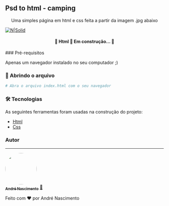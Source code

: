 ## Psd to html - camping
<p align="center">Uma simples página em html e css feita a partir da imagem .jpg abaixo</p>

[![N|Solid](https://raw.githubusercontent.com/andre-rep/psd-to-html-camping/master/camping.jpg)]()

<h4 align="center"> 
	🚧  Html 🚀 Em construção...  🚧
</h4>
### Pré-requisitos

Apenas um navegador instalado no seu computador ;)

### 🎲 Abrindo o arquivo

```bash
# Abra o arquivo index.html com o seu navegador
```

### 🛠 Tecnologias

As seguintes ferramentas foram usadas na construção do projeto:

- [Html](https://developer.mozilla.org/pt-BR/docs/Web/HTML)
- [Css](https://developer.mozilla.org/pt-BR/docs/Web/CSS)

### Autor
---

<a href="https://github.com/andre-rep">
 <img style="border-radius:50px;" src="https://avatars.githubusercontent.com/u/36203075?v=4" width="100px;" alt=""/>
 <br />
 <sub><b>André Nascimento</b></sub></a> <a href="https://github.com/andre-rep" title="Github">🚀</a>


Feito com ❤️ por André Nascimento